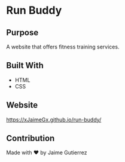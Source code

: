 # Run Buddy

## Purpose
A website that offers fitness training services.

## Built With
* HTML
* CSS

## Website
https://xJaimeGx.github.io/run-buddy/

## Contribution
Made with ❤️ by Jaime Gutierrez
